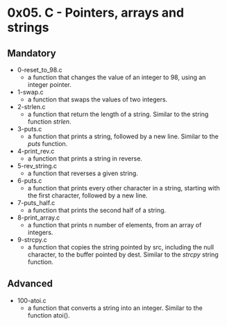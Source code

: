 # 0x05. C - Pointers, arrays and strings

## Mandatory

-   0-reset_to_98.c
    -   a function that changes the value of an integer to 98, using an integer pointer.
-   1-swap.c
    -   a function that swaps the values of two integers.
-   2-strlen.c
    -   a function that return the length of a string. Similar to the string function <i>strlen</i>.
-   3-puts.c
    -   a function that prints a string, followed by a new line. Similar to the <i>puts</i> function.
-   4-print_rev.c
    -   a function that prints a string in reverse.
-   5-rev_string.c
    -   a function that reverses a given string.
-   6-puts.c
    -   a function that prints every other character in a string, starting with the first character, followed by a new line.
-   7-puts_half.c
    -   a function that prints the second half of a string.
-   8-print_array.c
    -   a function that prints n number of elements, from an array of integers.
-   9-strcpy.c
    -   a function that copies the string pointed by src, including the null character, to the buffer pointed by dest. Similar to the <i>strcpy</i> string function.

## Advanced

-   100-atoi.c
    -   a function that converts a string into an integer. Similar to the function atoi().
